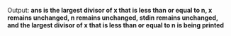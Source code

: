 Output: **ans is the largest divisor of x that is less than or equal to n, x remains unchanged, n remains unchanged, stdin remains unchanged, and the largest divisor of x that is less than or equal to n is being printed**
